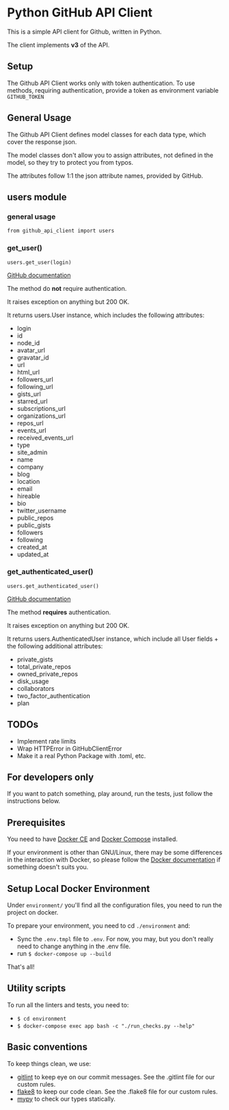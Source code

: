 # Python GitHub API Client

This is a simple API client for Github, written in Python.

The client implements **v3** of the API.


## Setup

The Github API Client works only with token authentication.
To use methods, requiring authentication, provide a token as environment variable `GITHUB_TOKEN`


## General Usage

The Github API Client defines model classes for each data type, which cover the response json.

The model classes don't allow you to assign attributes, not defined in the model, so they try to
protect you from typos.

The attributes follow 1:1 the json attribute names, provided by GitHub.


## users module


### general usage

`from github_api_client import users`


### get_user()

`users.get_user(login)`

[GitHub documentation](https://docs.github.com/en/rest/reference/users#get-a-user)

The method do **not** require authentication.

It raises exception on anything but 200 OK.

It returns users.User instance, which includes the following attributes:
- login
- id
- node_id
- avatar_url
- gravatar_id
- url
- html_url
- followers_url
- following_url
- gists_url
- starred_url
- subscriptions_url
- organizations_url
- repos_url
- events_url
- received_events_url
- type
- site_admin
- name
- company
- blog
- location
- email
- hireable
- bio
- twitter_username
- public_repos
- public_gists
- followers
- following
- created_at
- updated_at


### get_authenticated_user()

`users.get_authenticated_user()`

[GitHub documentation](https://docs.github.com/en/rest/reference/users#get-the-authenticated-user)

The method **requires** authentication.

It raises exception on anything but 200 OK.

It returns users.AuthenticatedUser instance, which include all User fields + the following
additional attributes:
- private_gists
- total_private_repos
- owned_private_repos
- disk_usage
- collaborators
- two_factor_authentication
- plan


## TODOs

- Implement rate limits
- Wrap HTTPError in GitHubClientError
- Make it a real Python Package with .toml, etc.


## For developers only

If you want to patch something, play around, run the tests, just follow the instructions below.

## Prerequisites

You need to have [Docker CE](https://docs.docker.com/install/ "Install Docker CE") and [Docker
Compose](https://docs.docker.com/compose/install/ "Install Docker Compose") installed.

If your environment is other than GNU/Linux, there may be some differences in the interaction with
Docker, so please follow the [Docker documentation](https://docs.docker.com/ "Docker documentation")
if something doesn't suits you.


## Setup Local Docker Environment

Under `environment/` you'll find all the configuration files, you need to run the
project on docker.

To prepare your environment, you need to cd `./environment` and:
- Sync the `.env.tmpl` file to `.env`. For now, you may, but you don't really need to change
  anything in the .env file.
- run `$ docker-compose up --build`

That's all!

## Utility scripts

To run all the linters and tests, you need to:
  - `$ cd environment`
  - `$ docker-compose exec app bash -c "./run_checks.py --help"`


## Basic conventions

To keep things clean, we use:
- [gitlint](https://jorisroovers.com/gitlint/ "gitlint documentation") to keep eye on our commit
  messages. See the .gitlint file for our custom rules.
- [flake8](https://flake8.pycqa.org/en/latest/index.html "flake8 documentation") to keep our code
  clean. See the .flake8 file for our custom rules.
- [mypy](https://mypy.readthedocs.io/en/stable/ "mypy documentation") to check our types statically.
